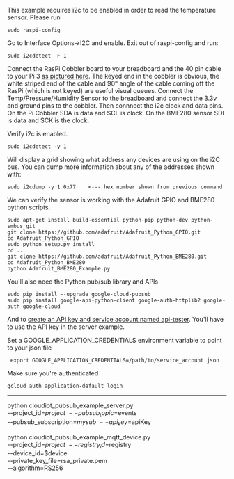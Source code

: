 This example requires i2c to be enabled in order to read the temperature sensor. Please run 

    sudo raspi-config

Go to Interface Options->I2C and enable. Exit out of raspi-config and run:

    sudo i2cdetect -F 1

Connect the RasPi Cobbler board to your breadboard and the 40 pin cable to your Pi 3 [as pictured here](https://cdn-shop.adafruit.com/970x728/2029-01.jpg). The keyed end in the cobbler is obvious, the white striped end of the cable and 90° angle of the cable coming off the RasPi (which is not keyed) are useful visual queues. Connect the Temp/Pressure/Humidity Sensor to the breadboard and connect the 3.3v and ground pins to the cobbler. Then connnect the i2c clock and data pins. On the Pi Cobbler SDA is data and SCL is clock. On the BME280 sensor SDI is data and SCK is the clock.

Verify i2c is enabled. 

    sudo i2cdetect -y 1
    
Will display a grid showing what address any devices are using on the i2C bus. You can dump more information about any of the addresses shown with:
    
    sudo i2cdump -y 1 0x77    <--- hex number shown from previous command
    
We can verify the sensor is working with the Adafruit GPIO and BME280 python scripts. 

    sudo apt-get install build-essential python-pip python-dev python-smbus git
    git clone https://github.com/adafruit/Adafruit_Python_GPIO.git
    cd Adafruit_Python_GPIO
    sudo python setup.py install
    cd ..
    git clone https://github.com/adafruit/Adafruit_Python_BME280.git
    cd Adafruit_Python_BME280
    python Adafruit_BME280_Example.py 
<!-- --or--
    wget https://bitbucket.org/MattHawkinsUK/rpispy-misc/raw/master/python/bme280.py
    python bme280.py -->

You'll also need the Python pub/sub library and APIs

    sudo pip install --upgrade google-cloud-pubsub
    sudo pip install google-api-python-client google-auth-httplib2 google-auth google-cloud

And to [create an API key and service account named api-tester](https://cloud.google.com/iot/docs/device_manager_samples). You'll have to use the API key in the server example.

Set a GOOGLE_APPLICATION_CREDENTIALS environment variable to point to your json file

     export GOOGLE_APPLICATION_CREDENTIALS=/path/to/service_account.json

Make sure you're authenticated

    gcloud auth application-default login


---


python cloudiot_pubsub_example_server.py \
    --project_id=$project \
    --pubsub_topic=$events \
    --pubsub_subscription=$mysub \
    --api_key=$apiKey

python cloudiot_pubsub_example_mqtt_device.py \
      --project_id=$project \
      --registry_id=$registry \
      --device_id=$device \
      --private_key_file=rsa_private.pem \
      --algorithm=RS256
